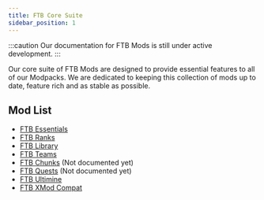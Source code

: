 ```yaml
---
title: FTB Core Suite
sidebar_position: 1
---
```


:::caution
Our documentation for FTB Mods is still under active development.
:::

Our core suite of FTB Mods are designed to provide essential features to all of our Modpacks. We are dedicated to keeping this collection of mods up to date, feature rich and as stable as possible.

## Mod List

- [FTB Essentials](/docs/mods/suite/Essentials)
- [FTB Ranks](/docs/mods/suite/Ranks)
- [FTB Library](/docs/mods/suite/Library)
- [FTB Teams](/docs/mods/suite/Teams)
- [FTB Chunks](/docs/mods/suite) (Not documented yet)
- [FTB Quests](/docs/mods/suite) (Not documented yet)
- [FTB Ultimine](/docs/mods/suite/Ultimine)
- [FTB XMod Compat](/docs/mods/suite/XMod/)
